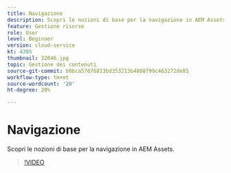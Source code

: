 ```yaml
---
title: Navigazione
description: Scopri le nozioni di base per la navigazione in AEM Assets.
feature: Gestione risorse
role: User
level: Beginner
version: cloud-service
kt: 4305
thumbnail: 32046.jpg
topic: Gestione dei contenuti
source-git-commit: b0bca57676813bd353213b4808f99c463272de85
workflow-type: tm+mt
source-wordcount: '20'
ht-degree: 20%

---
```



# Navigazione

Scopri le nozioni di base per la navigazione in AEM Assets.

>[!VIDEO](https://video.tv.adobe.com/v/32046/?quality=12&learn=on&hidetitle=true)